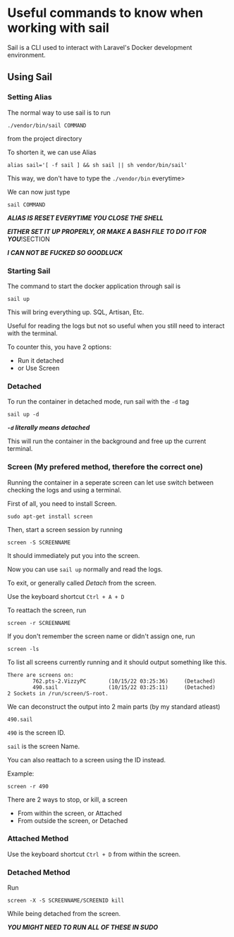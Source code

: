 # Useful commands to know when working with sail

Sail is a CLI used to interact with Laravel's Docker development environment.

## Using Sail

### Setting Alias

The normal way to use sail is to run

`./vendor/bin/sail COMMAND`

from the project directory

To shorten it, we can use Alias

`alias sail='[ -f sail ] && sh sail || sh vendor/bin/sail'`

This way, we don't have to type the `./vendor/bin` everytime>

We can now just type

`sail COMMAND`

***ALIAS IS RESET EVERYTIME YOU CLOSE THE SHELL***

***EITHER SET IT UP PROPERLY, OR MAKE A BASH FILE TO DO IT FOR YOU***!SECTION

***I CAN NOT BE FUCKED SO GOODLUCK***

### Starting Sail

The command to start the docker application through sail is

`sail up`

This will bring everything up. SQL, Artisan, Etc.

Useful for reading the logs but not so useful when you still need to interact with the terminal.

To counter this, you have 2 options:

- Run it detached
- or Use Screen

### Detached

To run the container in detached mode, run sail with the `-d` tag

`sail up -d`

***`-d` literally means detached***

This will run the container in the background and free up the current terminal.

### Screen (My prefered method, therefore the correct one)

Running the container in a seperate screen can let use switch between checking the logs and using a terminal.

First of all, you need to install Screen.

`sudo apt-get install screen`

Then, start a screen session by running

`screen -S SCREENNAME`

It should immediately put you into the screen.

Now you can use `sail up` normally and read the logs.

To exit, or generally called *Detach* from the screen.

Use the keyboard shortcut `Ctrl + A + D`

To reattach the screen, run

`screen -r SCREENNAME`

If you don't remember the screen name or didn't assign one, run

`screen -ls`

To list all screens currently running and it should output something like this.

```
There are screens on:
        762.pts-2.VizzyPC       (10/15/22 03:25:36)     (Detached)
        490.sail                (10/15/22 03:25:11)     (Detached)
2 Sockets in /run/screen/S-root.
```

We can deconstruct the output into 2 main parts (by my standard atleast)

```
490.sail
```

`490` is the screen ID.

`sail` is the screen Name.

You can also reattach to a screen using the ID instead.

Example:

`screen -r 490`

There are 2 ways to stop, or kill, a screen

- From within the screen, or Attached
- From outside the screen, or Detached

### Attached Method

Use the keyboard shortcut `Ctrl + D` from within the screen.

### Detached Method

Run

`screen -X -S SCREENNAME/SCREENID kill`

While being detached from the screen.

***YOU MIGHT NEED TO RUN ALL OF THESE IN SUDO***